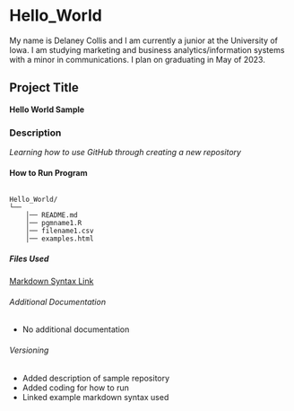 # Hello_World

My name is Delaney Collis and I am currently a junior at the University of Iowa. I am studying marketing and business analytics/information systems with a minor in communications. I plan on graduating in May of 2023.
## Project Title
**Hello World Sample**

### Description
*Learning how to use GitHub through creating a new repository*
#### How to Run Program
```

Hello_World/
└── 
    │── README.md
    │── pgmname1.R
    │── filename1.csv
    │── examples.html
```
   
##### Files Used
[Markdown Syntax Link](https://www.markdownguide.org/cheat-sheet/)

###### Additional Documentation
- No additional documentation

###### Versioning
- Added description of sample repository
- Added coding for how to run
- Linked example markdown syntax used
